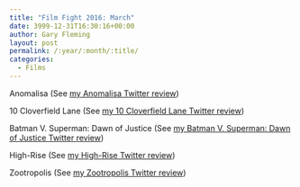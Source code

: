```yaml
---
title: "Film Fight 2016: March"
date: 3999-12-31T16:30:16+00:00
author: Gary Fleming
layout: post
permalink: /:year/:month/:title/
categories:
  - Films
---
```


Anomalisa (See [my Anomalisa Twitter review](https://twitter.com/garyfleming/status/708605821517697024))

10 Cloverfield Lane (See [my 10 Cloverfield Lane Twitter review](https://twitter.com/garyfleming/status/711248265472303104))

Batman V. Superman: Dawn of Justice (See [my Batman V. Superman: Dawn of Justice Twitter review](https://twitter.com/garyfleming/status/713751050252058627))

High-Rise (See [my High-Rise Twitter review](https://twitter.com/garyfleming/status/714532994128691200))

Zootropolis (See [my Zootropolis Twitter review](https://twitter.com/garyfleming/status/715621123002613760))